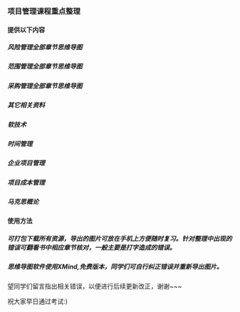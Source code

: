 ### 项目管理课程重点整理

#### 提供以下内容
##### 风险管理全部章节思维导图
##### 范围管理全部章节思维导图
##### 采购管理全部章节思维导图
##### 其它相关资料
##### 软技术
##### 时间管理  
##### 企业项目管理    
##### 项目成本管理  
##### 马克思概论


#### 使用方法
##### 可打包下载所有资源，导出的图片可放在手机上方便随时复习。针对整理中出现的错误可翻看书中相应章节核对，一般主要是打字造成的错误。
##### 思维导图软件使用XMind,免费版本，同学们可自行纠正错误并重新导出图片。

望同学们留言指出相关错误，以便进行后续更新改正，谢谢~~~

祝大家早日通过考试:)
